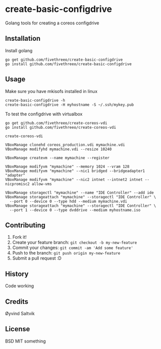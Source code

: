 # create-basic-configdrive

Golang tools for creating a coreos configdrive

## Installation

Install golang

```
go get github.com/fivethreeo/create-basic-configdrive
go install github.com/fivethreeo/create-basic-configdrive
```

## Usage

Make sure you have mkisofs installed in linux
```
create-basic-configdrive -h
create-basic-configdrive -H myhostname -S ~/.ssh/mykey.pub
```

To test the configdrive with virtualbox

```
go get github.com/fivethreeo/create-coreos-vdi
go install github.com/fivethreeo/create-coreos-vdi

create-coreos-vdi

VBoxManage clonehd coreos_production.vdi mymachine.vdi
VBoxManage modifyhd mymachine.vdi --resize 10240

VBoxManage createvm --name mymachine --register

VBoxManage modifyvm "mymachine" --memory 1024 --vram 128
VBoxManage modifyvm "mymachine" --nic1 bridged --bridgeadapter1 "adapter"
VBoxManage modifyvm "mymachine" --nic2 intnet --intnet2 intnet --nicpromisc2 allow-vms

VBoxManage storagectl "mymachine" --name "IDE Controller" --add ide
VBoxManage storageattach "mymachine" --storagectl "IDE Controller" \
  --port 0 --device 0 --type hdd --medium mymachine.vdi
VBoxManage storageattach "mymachine" --storagectl "IDE Controller" \
  --port 1 --device 0 --type dvddrive --medium myhostname.iso
```

## Contributing

1. Fork it!
2. Create your feature branch: `git checkout -b my-new-feature`
3. Commit your changes: `git commit -am 'Add some feature'`
4. Push to the branch: `git push origin my-new-feature`
5. Submit a pull request :D

## History

Code working

## Credits

Øyvind Saltvik

## License

BSD MIT something

